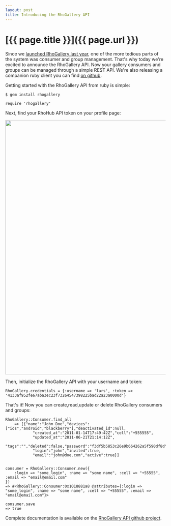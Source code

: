 ```yaml
---
layout: post
title: Introducing the RhoGallery API
---
```


[{{ page.title }}]({{ page.url }})
==================================

Since we [launched RhoGallery last year](/2010/11/09/rhogallery-the-enterprise-app-store.html),  one of the more tedious parts of the system was consumer and group management.  That's why today we're excited to announce the RhoGallery API.  Now your gallery consumers and groups can be managed through a simple REST API.  We're also releasing a companion ruby client you can find [on github](https://github.com/rhomobile/rhogallery-api).  


Getting started with the RhoGallery API from ruby is simple:

	$ gem install rhogallery
	
	require 'rhogallery'
	
Next, find your RhoHub API token on your profile page:

<img src="https://img.skitch.com/20110926-k69arfxwk7mmmjjhagjqkwee2k.png"  width="800"/>

Then, initialize the RhoGallery API with your username and token:

	RhoGallery.credentials = {:username => 'lars', :token => '4133af952fe67aba3ec23f73264547398225bad22a23a0000d'}
	
That's it!  Now you can create,read,update or delete RhoGallery consumers and groups:

	RhoGallery::Consumer.find_all
		=> [{"name":"John Doe","devices":["ios","android","blackberry"],"deactivated_id":null,
				"created_at":"2011-01-14T17:49:42Z","cell":"+555555",
				"updated_at":"2011-06-21T21:14:12Z",
				"tags":"","deleted":false,"password":"f3df5b5853c26e9b664262a5f590df8d",
				"login":"john","invited":true,
				"email":"john@doe.com","active":true}]

				
	consumer = RhoGallery::Consumer.new({
	    :login => "some_login", :name => "some name", :cell => "+55555", :email => "email@email.com"
	})
	=> #<RhoGallery::Consumer:0x1018881a8 @attributes={:login => "some_login", :name => "some name", :cell => "+55555", :email => "email@email.com"}>

	consumer.save
	=> true
	
Complete documentation is available on the [RhoGallery API github project](https://github.com/rhomobile/rhogallery-api#readme).
	